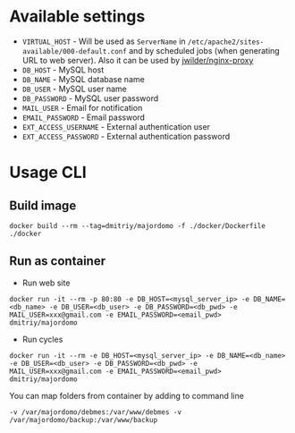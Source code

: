 # Available settings

* `VIRTUAL_HOST` - Will be used as `ServerName` in `/etc/apache2/sites-available/000-default.conf` and by scheduled jobs (when generating URL to web server). Also it can be used by [jwilder/nginx-proxy](https://hub.docker.com/r/jwilder/nginx-proxy/)
* `DB_HOST` - MySQL host
* `DB_NAME` - MySQL database name
* `DB_USER` - MySQL user name
* `DB_PASSWORD` - MySQL user password
* `MAIL_USER` - Email for notification
* `EMAIL_PASSWORD` - Email password
* `EXT_ACCESS_USERNAME` - External authentication user
* `EXT_ACCESS_PASSWORD` - External authentication password

# Usage CLI

## Build image
```
docker build --rm --tag=dmitriy/majordomo -f ./docker/Dockerfile ./docker
```

## Run as container
* Run web site
```
docker run -it --rm -p 80:80 -e DB_HOST=<mysql_server_ip> -e DB_NAME=<db_name> -e DB_USER=<db_user> -e DB_PASSWORD=<db_pwd> -e MAIL_USER=xxx@gmail.com -e EMAIL_PASSWORD=<email_pwd> dmitriy/majordomo
```
* Run cycles
```
docker run -it --rm -e DB_HOST=<mysql_server_ip> -e DB_NAME=<db_name> -e DB_USER=<db_user> -e DB_PASSWORD=<db_pwd> -e MAIL_USER=xxx@gmail.com -e EMAIL_PASSWORD=<email_pwd> dmitriy/majordomo
```

You can map folders from container by adding to command line
```
-v /var/majordomo/debmes:/var/www/debmes -v /var/majordomo/backup:/var/www/backup
```
